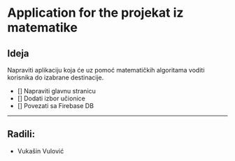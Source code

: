 # Application for the projekat iz matematike

## Ideja
Napraviti aplikaciju koja će uz pomoć matematičkih algoritama voditi korisnika do izabrane destinacije.

- [] Napraviti glavnu stranicu
- [] Dodati izbor učionice
- [] Povezati sa Firebase DB

---
## Radili:
- Vukašin Vulović